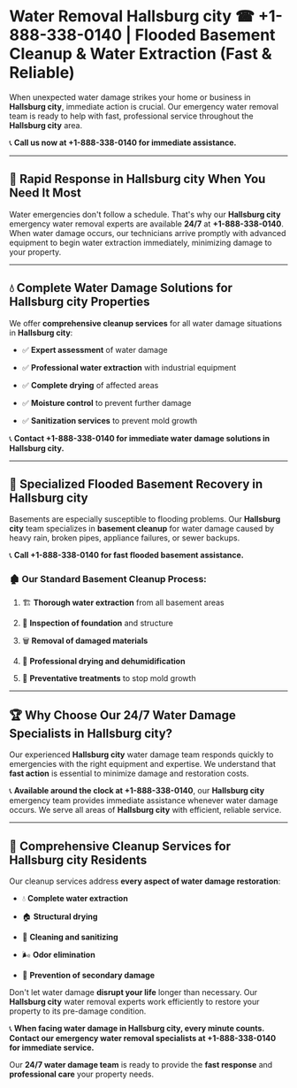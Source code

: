# Water Removal Hallsburg city ☎ +1-888-338-0140 | Flooded Basement Cleanup & Water Extraction (Fast & Reliable)

When unexpected water damage strikes your home or business in **Hallsburg city**, immediate action is crucial. Our emergency water removal team is ready to help with fast, professional service throughout the **Hallsburg city** area. 

📞 **Call us now at +1-888-338-0140 for immediate assistance.**
---
## 🚀 Rapid Response in Hallsburg city When You Need It Most
Water emergencies don't follow a schedule. That's why our **Hallsburg city** emergency water removal experts are available **24/7** at **+1-888-338-0140**. When water damage occurs, our technicians arrive promptly with advanced equipment to begin water extraction immediately, minimizing damage to your property.
---
## 💧 Complete Water Damage Solutions for Hallsburg city Properties
We offer **comprehensive cleanup services** for all water damage situations in **Hallsburg city**:
- ✅ **Expert assessment** of water damage  
- ✅ **Professional water extraction** with industrial equipment  
- ✅ **Complete drying** of affected areas  
- ✅ **Moisture control** to prevent further damage  
- ✅ **Sanitization services** to prevent mold growth  
📞 **Contact +1-888-338-0140 for immediate water damage solutions in Hallsburg city.**
---
## 🌊 Specialized Flooded Basement Recovery in Hallsburg city
Basements are especially susceptible to flooding problems. Our **Hallsburg city** team specializes in **basement cleanup** for water damage caused by heavy rain, broken pipes, appliance failures, or sewer backups. 
📞 **Call +1-888-338-0140 for fast flooded basement assistance.**
### 🏚️ Our Standard Basement Cleanup Process:
1. 🏗️ **Thorough water extraction** from all basement areas  
2. 🔎 **Inspection of foundation** and structure  
3. 🗑️ **Removal of damaged materials**  
4. 💨 **Professional drying and dehumidification**  
5. 🚫 **Preventative treatments** to stop mold growth  
---
## 🏆 Why Choose Our 24/7 Water Damage Specialists in Hallsburg city?
Our experienced **Hallsburg city** water damage team responds quickly to emergencies with the right equipment and expertise. We understand that **fast action** is essential to minimize damage and restoration costs.
📞 **Available around the clock at +1-888-338-0140**, our **Hallsburg city** emergency team provides immediate assistance whenever water damage occurs. We serve all areas of **Hallsburg city** with efficient, reliable service.
---
## 🧹 Comprehensive Cleanup Services for Hallsburg city Residents
Our cleanup services address **every aspect of water damage restoration**:
- 💧 **Complete water extraction**  
- 🏠 **Structural drying**  
- 🧼 **Cleaning and sanitizing**  
- 🌬️ **Odor elimination**  
- 🚫 **Prevention of secondary damage**  
Don't let water damage **disrupt your life** longer than necessary. Our **Hallsburg city** water removal experts work efficiently to restore your property to its pre-damage condition.
📞 **When facing water damage in Hallsburg city, every minute counts. Contact our emergency water removal specialists at +1-888-338-0140 for immediate service.**
Our **24/7 water damage team** is ready to provide the **fast response** and **professional care** your property needs.
